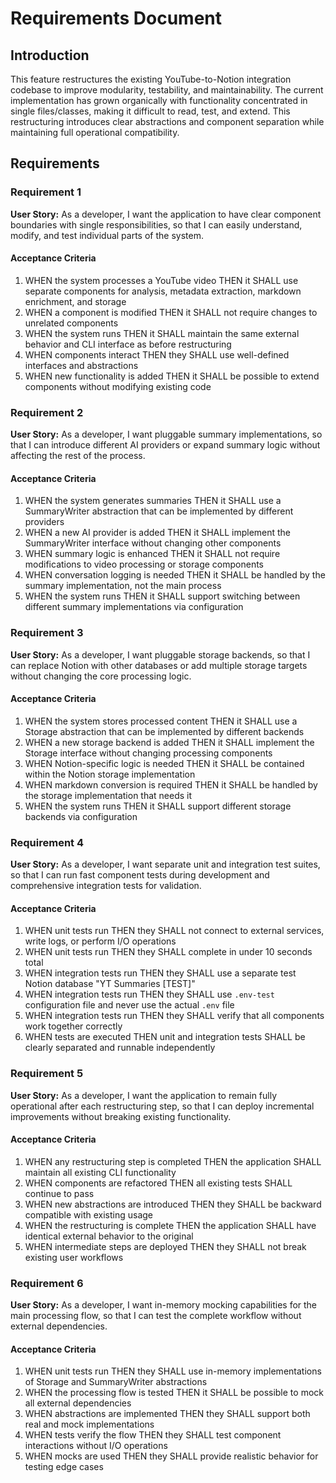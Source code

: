 # Requirements Document

## Introduction

This feature restructures the existing YouTube-to-Notion integration codebase to improve modularity, testability, and maintainability. The current implementation has grown organically with functionality concentrated in single files/classes, making it difficult to read, test, and extend. This restructuring introduces clear abstractions and component separation while maintaining full operational compatibility.

## Requirements

### Requirement 1

**User Story:** As a developer, I want the application to have clear component boundaries with single responsibilities, so that I can easily understand, modify, and test individual parts of the system.

#### Acceptance Criteria

1. WHEN the system processes a YouTube video THEN it SHALL use separate components for analysis, metadata extraction, markdown enrichment, and storage
2. WHEN a component is modified THEN it SHALL not require changes to unrelated components
3. WHEN the system runs THEN it SHALL maintain the same external behavior and CLI interface as before restructuring
4. WHEN components interact THEN they SHALL use well-defined interfaces and abstractions
5. WHEN new functionality is added THEN it SHALL be possible to extend components without modifying existing code

### Requirement 2

**User Story:** As a developer, I want pluggable summary implementations, so that I can introduce different AI providers or expand summary logic without affecting the rest of the process.

#### Acceptance Criteria

1. WHEN the system generates summaries THEN it SHALL use a SummaryWriter abstraction that can be implemented by different providers
2. WHEN a new AI provider is added THEN it SHALL implement the SummaryWriter interface without changing other components
3. WHEN summary logic is enhanced THEN it SHALL not require modifications to video processing or storage components
4. WHEN conversation logging is needed THEN it SHALL be handled by the summary implementation, not the main process
5. WHEN the system runs THEN it SHALL support switching between different summary implementations via configuration

### Requirement 3

**User Story:** As a developer, I want pluggable storage backends, so that I can replace Notion with other databases or add multiple storage targets without changing the core processing logic.

#### Acceptance Criteria

1. WHEN the system stores processed content THEN it SHALL use a Storage abstraction that can be implemented by different backends
2. WHEN a new storage backend is added THEN it SHALL implement the Storage interface without changing processing components
3. WHEN Notion-specific logic is needed THEN it SHALL be contained within the Notion storage implementation
4. WHEN markdown conversion is required THEN it SHALL be handled by the storage implementation that needs it
5. WHEN the system runs THEN it SHALL support different storage backends via configuration

### Requirement 4

**User Story:** As a developer, I want separate unit and integration test suites, so that I can run fast component tests during development and comprehensive integration tests for validation.

#### Acceptance Criteria

1. WHEN unit tests run THEN they SHALL not connect to external services, write logs, or perform I/O operations
2. WHEN unit tests run THEN they SHALL complete in under 10 seconds total
3. WHEN integration tests run THEN they SHALL use a separate test Notion database "YT Summaries [TEST]"
4. WHEN integration tests run THEN they SHALL use `.env-test` configuration file and never use the actual `.env` file
5. WHEN integration tests run THEN they SHALL verify that all components work together correctly
6. WHEN tests are executed THEN unit and integration tests SHALL be clearly separated and runnable independently

### Requirement 5

**User Story:** As a developer, I want the application to remain fully operational after each restructuring step, so that I can deploy incremental improvements without breaking existing functionality.

#### Acceptance Criteria

1. WHEN any restructuring step is completed THEN the application SHALL maintain all existing CLI functionality
2. WHEN components are refactored THEN all existing tests SHALL continue to pass
3. WHEN new abstractions are introduced THEN they SHALL be backward compatible with existing usage
4. WHEN the restructuring is complete THEN the application SHALL have identical external behavior to the original
5. WHEN intermediate steps are deployed THEN they SHALL not break existing user workflows

### Requirement 6

**User Story:** As a developer, I want in-memory mocking capabilities for the main processing flow, so that I can test the complete workflow without external dependencies.

#### Acceptance Criteria

1. WHEN unit tests run THEN they SHALL use in-memory implementations of Storage and SummaryWriter abstractions
2. WHEN the processing flow is tested THEN it SHALL be possible to mock all external dependencies
3. WHEN abstractions are implemented THEN they SHALL support both real and mock implementations
4. WHEN tests verify the flow THEN they SHALL test component interactions without I/O operations
5. WHEN mocks are used THEN they SHALL provide realistic behavior for testing edge cases